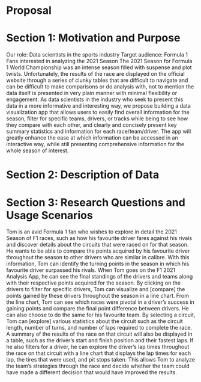 # Proposal
# Section 1: Motivation and Purpose
Our role: Data scientists in the sports industry
Target audience: Formula 1 Fans interested in analyzing the 2021 Season
The 2021 Season for Formula 1 World Championship was an intense season filled with suspense and plot twists. Unfortunately, the results of the race are displayed on the official website through a series of clunky tables that are difficult to navigate and can be difficult to make comparisons or do analysis with, not to mention the data itself is presented in very plain manner with minimal flexibility or engagement. As data scientists in the industry who seek to present this data in a more informative and interesting way, we propose building a data visualization app that allows users to easily find overall information for the season, filter for specific teams, drivers, or tracks while being to see how they compare with each other, and clearly and concisely present key summary statistics and information for each race/team/driver. The app will greatly enhance the ease at which information can be accessed in an interactive way, while still presenting comprehensive information for the whole season of interest.

# Section 2: Description of Data

# Section 3: Research Questions and Usage Scenarios
Tom is an avid Formula 1 fan who wishes to explore in detail the 2021 Season of F1 races, such as how his favourite driver fares against his rivals and discover details about the circuits that were raced on for that season. He wants to be able to compare the points acquired by his favourite driver throughout the season to other drivers who are similar in calibre. With this information, Tom can identify the turning points in the season in which his favourite driver surpassed his rivals. When Tom goes on the F1 2021 Analysis App, he can see the final standings of the drivers and teams along with their respective points acquired for the season. By clicking on the drivers to filter for specific drivers, Tom can visualize and [compare] the points gained by these drivers throughout the season in a line chart. From the line chart, Tom can see which races were pivotal in a driver’s success in gaining points and compare the final point difference between drivers. He can also choose to do the same for his favourite team. By selecting a circuit, Tom can [explore] various statistics about the circuit such as the circuit length, number of turns, and number of laps required to complete the race. A summary of the results of the race on that circuit will also be displayed in a table, such as the driver’s start and finish position and their fastest laps. If he also filters for a driver, he can explore the driver’s lap times throughout the race on that circuit with a line chart that displays the lap times for each lap, the tires that were used, and pit stops taken. This allows Tom to analyze the team’s strategies through the race and decide whether the team could have made a different decision that would have improved the results.
